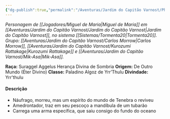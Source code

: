 ```yaml
---
{"dg-publish":true,"permalink":"/Aventuras/Jardim do Capitão Varnost/Phalássios Dolofónos/","noteIcon":"","created":"2025-10-13T17:42:11.006-03:00"}
---
```


*Personagem de [[Jogadores/Miguel de Maria\|Miguel de Maria]] em [[Aventuras/Jardim do Capitão Varnost/Jardim do Capitão Varnost\|Jardim do Capitão Varnost]], no sistema [[Sistemas/Tormenta20\|Tormenta20]].*
*Grupo: [[Aventuras/Jardim do Capitão Varnost/Carlos Morrow\|Carlos Morrow]], [[Aventuras/Jardim do Capitão Varnost/Kurozumi Rattakage\|Kurozumi Rattakage]] e [[Aventuras/Jardim do Capitão Varnost/Mik-Asa\|Mik-Asa]].*

**Raça:** Suraggel Aggelus Herança Divina de Sombria
**Origem:** De Outro Mundo (Éter Divino)
**Classe:** Paladino Algoz de Yrr’Thulu
**Divindade:** Yrr'thulu
#### Descrição
- Náufrago, morreu, mas um espírito do mundo de Tenebra o reviveu
- Amedrontador, traz em seu pescoço a mandíbula de um tubarão
- Carrega uma arma específica, que saiu consigo do fundo do oceano